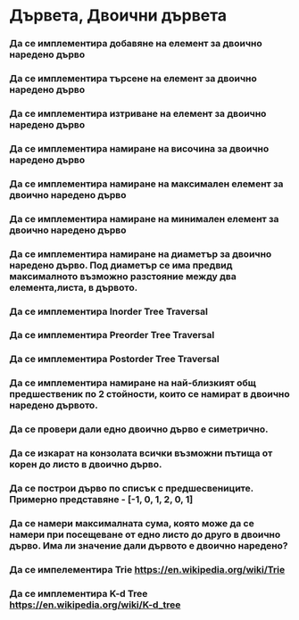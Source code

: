 # Дървета, Двоични дървета

### Да се имплементира добавяне на елемент за двоично наредено дърво
### Да се имплементира търсене на елемент за двоично наредено дърво
### Да се имплементира изтриване на елемент за двоично наредено дърво
### Да се имплементира намиране на височина за двоично наредено дърво
### Да се имплементира намиране на максимален елемент за двоично наредено дърво
### Да се имплементира намиране на минимален елемент за двоично наредено дърво
### Да се имплементира намиране на диаметър за двоично наредено дърво. Под диаметър се има предвид максималното възможно разстояние между два елемента,листа, в дървото.
### Да се имплементира Inorder Tree Traversal
### Да се имплементира Preorder Tree Traversal
### Да се имплементира Postorder Tree Traversal
### Да се имплементира намиране на най-близкият общ предшественик по 2 стойности, които се намират в двоично наредено дървото.
### Да се провери дали едно двоично дърво е симетрично.
### Да се изкарат на конзолата всички възможни пътища от корен до листо в двоично дърво.
### Да се построи дърво по списък с предшесвениците. Примерно представяне - [-1, 0, 1, 2, 0, 1]
### Да се намери максималната сума, която може да се намери при посещеване от едно листо до друго в двоично дърво. Има ли значение дали дървото е двоично наредено?
### Да се импелементира Trie https://en.wikipedia.org/wiki/Trie
### Да се имплементира K-d Tree https://en.wikipedia.org/wiki/K-d_tree

